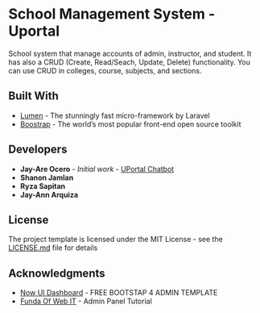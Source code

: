 # School Management System - Uportal

School system that manage accounts of admin, instructor, and student. It has also a CRUD (Create, Read/Seach, Update, Delete) functionality. You can use CRUD in colleges, course, subjects, and sections. 

## Built With

* [Lumen](https://lumen.laravel.com/) - The stunningly fast micro-framework by Laravel
* [Boostrap](https://getbootstrap.com/) - The world’s most popular front-end open source toolkit
 
## Developers

* **Jay-Are Ocero** - *Initial work* - [UPortal Chatbot](http://uportalchatbot.herokuapp.com/)
* **Shanon Jamlan**
* **Ryza Sapitan**
* **Jay-Ann Arquiza**

## License

The project template is licensed under the MIT License - see the [LICENSE.md](LICENSE.md) file for details

## Acknowledgments

* [Now UI Dashboard](https://www.creative-tim.com/product/now-ui-dashboard) - FREE BOOTSTAP 4 ADMIN TEMPLATE
* [Funda Of Web IT](https://www.youtube.com/channel/UCFySUiNfhvtgdgTdWbXnn6Q) - Admin Panel Tutorial

